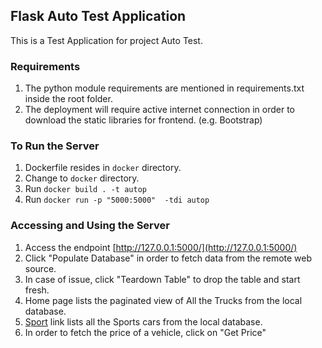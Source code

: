 ## Flask Auto Test Application

This is a Test Application for project Auto Test.

### Requirements

1. The python module requirements are mentioned in requirements.txt inside the root folder.
2. The deployment will require active internet connection
   in order to download the static libraries for frontend. (e.g. Bootstrap)

### To Run the Server

1. Dockerfile resides in `docker` directory.
2. Change to `docker` directory.
3. Run `docker build . -t autop`
4. Run `docker run -p "5000:5000"  -tdi autop`

### Accessing and Using the Server

1. Access the endpoint [http://127.0.0.1:5000/](http://127.0.0.1:5000/)
2. Click "Populate Database" in order to fetch data from the remote web source.
3. In case of issue, click "Teardown Table" to drop the table and start fresh.
4. Home page lists the paginated view of All the Trucks from the local database.
5. [Sport](http://127.0.0.1:5000/Sport?car_type=Sport) link lists all the Sports cars from the local database. 
6. In order to fetch the price of a vehicle, click on "Get Price"
